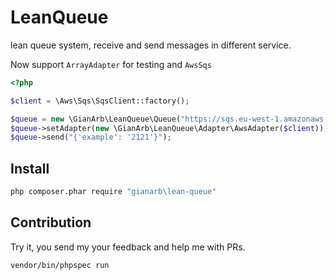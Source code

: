 # LeanQueue
lean queue system, receive and send messages in different service.

Now support `ArrayAdapter` for testing and `AwsSqs`

```php
<?php

$client = \Aws\Sqs\SqsClient::factory();

$queue = new \GianArb\LeanQueue\Queue("https://sqs.eu-west-1.amazonaws.com/xxxxxx/test-php");
$queue->setAdapter(new \GianArb\LeanQueue\Adapter\AwsAdapter($client));
$queue->send("{'example': '2121'}");
```

## Install
```bash
php composer.phar require "gianarb\lean-queue"
```

## Contribution
Try it, you send my your feedback and help me with PRs.
```shell
vendor/bin/phpspec run
```
